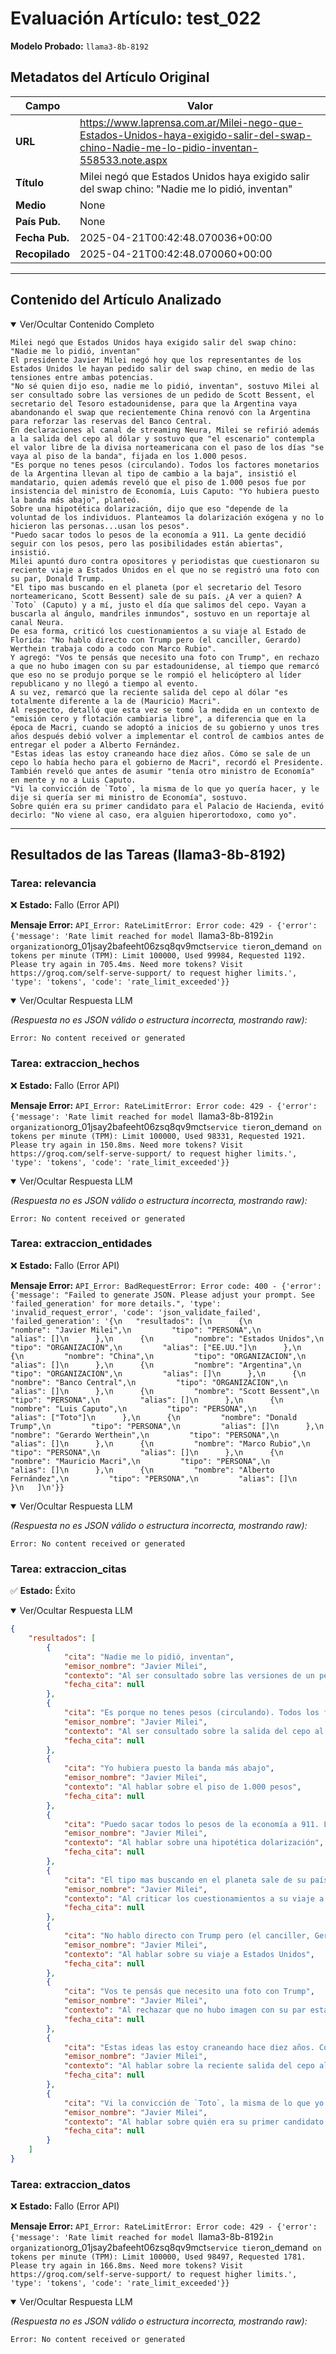 # Evaluación Artículo: test_022
**Modelo Probado:** `llama3-8b-8192`

## Metadatos del Artículo Original

| Campo          | Valor                                      |
|----------------|--------------------------------------------|
| **URL**        | https://www.laprensa.com.ar/Milei-nego-que-Estados-Unidos-haya-exigido-salir-del-swap-chino-Nadie-me-lo-pidio-inventan-558533.note.aspx           |
| **Título**     | Milei negó que Estados Unidos haya exigido salir del swap chino: "Nadie me lo pidió, inventan"       |
| **Medio**      | None         |
| **País Pub.**  | None |
| **Fecha Pub.** | 2025-04-21T00:42:48.070036+00:00 |
| **Recopilado** | 2025-04-21T00:42:48.070060+00:00 |

---

## Contenido del Artículo Analizado

<details open>
<summary>Ver/Ocultar Contenido Completo</summary>

```text
Milei negó que Estados Unidos haya exigido salir del swap chino: "Nadie me lo pidió, inventan"
El presidente Javier Milei negó hoy que los representantes de los Estados Unidos le hayan pedido salir del swap chino, en medio de las tensiones entre ambas potencias.
"No sé quien dijo eso, nadie me lo pidió, inventan", sostuvo Milei al ser consultado sobre las versiones de un pedido de Scott Bessent, el secretario del Tesoro estadounidense, para que la Argentina vaya abandonando el swap que recientemente China renovó con la Argentina para reforzar las reservas del Banco Central.
En declaraciones al canal de streaming Neura, Milei se refirió además a la salida del cepo al dólar y sostuvo que "el escenario" contempla el valor libre de la divisa norteamericana con el paso de los días "se vaya al piso de la banda", fijada en los 1.000 pesos.
"Es porque no tenes pesos (circulando). Todos los factores monetarios de la Argentina llevan al tipo de cambio a la baja", insistió el mandatario, quien además reveló que el piso de 1.000 pesos fue por insistencia del ministro de Economía, Luis Caputo: "Yo hubiera puesto la banda más abajo", planteó.
Sobre una hipotética dolarización, dijo que eso "depende de la voluntad de los individuos. Planteamos la dolarización exógena y no lo hicieron las personas...usan los pesos".
"Puedo sacar todos lo pesos de la economía a 911. La gente decidió seguir con los pesos, pero las posibilidades están abiertas", insistió.
Milei apuntó duro contra opositores y periodistas que cuestionaron su reciente viaje a Estados Unidos en el que no se registró una foto con su par, Donald Trump.
"El tipo mas buscando en el planeta (por el secretario del Tesoro norteamericano, Scott Bessent) sale de su país. ¿A ver a quien? A `Toto` (Caputo) y a mí, justo el día que salimos del cepo. Vayan a buscarla al ángulo, mandriles inmundos", sostuvo en un reportaje al canal Neura.
De esa forma, criticó los cuestionamientos a su viaje al Estado de Florida: "No hablo directo con Trump pero (el canciller, Gerardo) Werthein trabaja codo a codo con Marco Rubio".
Y agregó: "Vos te pensás que necesito una foto con Trump", en rechazo a que no hubo imagen con su par estadounidense, al tiempo que remarcó que eso no se produjo porque se le rompió el helicóptero al líder republicano y no llegó a tiempo al evento.
A su vez, remarcó que la reciente salida del cepo al dólar "es totalmente diferente a la de (Mauricio) Macri".
Al respecto, detalló que esta vez se tomó la medida en un contexto de "emisión cero y flotación cambiaria libre", a diferencia que en la época de Macri, cuando se adoptó a inicios de su gobierno y unos tres años después debió volver a implementar el control de cambios antes de entregar el poder a Alberto Fernández.
"Estas ideas las estoy craneando hace diez años. Cómo se sale de un cepo lo había hecho para el gobierno de Macri", recordó el Presidente.
También reveló que antes de asumir "tenía otro ministro de Economía" en mente y no a Luis Caputo.
"Vi la convicción de `Toto`, la misma de lo que yo quería hacer, y le dije si quería ser mi ministro de Economía", sostuvo.
Sobre quién era su primer candidato para el Palacio de Hacienda, evitó decirlo: "No viene al caso, era alguien hiperortodoxo, como yo".
```
</details>

---

## Resultados de las Tareas (llama3-8b-8192)

### Tarea: relevancia

❌ **Estado:** Fallo (Error API)

   **Mensaje Error:** `API_Error: RateLimitError: Error code: 429 - {'error': {'message': 'Rate limit reached for model `llama3-8b-8192` in organization `org_01jsay2bafeeht06zsq8qv9mct` service tier `on_demand` on tokens per minute (TPM): Limit 100000, Used 99984, Requested 1192. Please try again in 705.4ms. Need more tokens? Visit https://groq.com/self-serve-support/ to request higher limits.', 'type': 'tokens', 'code': 'rate_limit_exceeded'}}`


<details open>
<summary>Ver/Ocultar Respuesta LLM</summary>

_(Respuesta no es JSON válido o estructura incorrecta, mostrando raw):_
```
Error: No content received or generated
```
</details>


### Tarea: extraccion_hechos

❌ **Estado:** Fallo (Error API)

   **Mensaje Error:** `API_Error: RateLimitError: Error code: 429 - {'error': {'message': 'Rate limit reached for model `llama3-8b-8192` in organization `org_01jsay2bafeeht06zsq8qv9mct` service tier `on_demand` on tokens per minute (TPM): Limit 100000, Used 98331, Requested 1921. Please try again in 150.8ms. Need more tokens? Visit https://groq.com/self-serve-support/ to request higher limits.', 'type': 'tokens', 'code': 'rate_limit_exceeded'}}`


<details open>
<summary>Ver/Ocultar Respuesta LLM</summary>

_(Respuesta no es JSON válido o estructura incorrecta, mostrando raw):_
```
Error: No content received or generated
```
</details>


### Tarea: extraccion_entidades

❌ **Estado:** Fallo (Error API)

   **Mensaje Error:** `API_Error: BadRequestError: Error code: 400 - {'error': {'message': "Failed to generate JSON. Please adjust your prompt. See 'failed_generation' for more details.", 'type': 'invalid_request_error', 'code': 'json_validate_failed', 'failed_generation': '{\n   "resultados": [\n      {\n         "nombre": "Javier Milei",\n         "tipo": "PERSONA",\n         "alias": []\n      },\n      {\n         "nombre": "Estados Unidos",\n         "tipo": "ORGANIZACION",\n         "alias": ["EE.UU."]\n      },\n      {\n         "nombre": "China",\n         "tipo": "ORGANIZACION",\n         "alias": []\n      },\n      {\n         "nombre": "Argentina",\n         "tipo": "ORGANIZACION",\n         "alias": []\n      },\n      {\n         "nombre": "Banco Central",\n         "tipo": "ORGANIZACION",\n         "alias": []\n      },\n      {\n         "nombre": "Scott Bessent",\n         "tipo": "PERSONA",\n         "alias": []\n      },\n      {\n         "nombre": "Luis Caputo",\n         "tipo": "PERSONA",\n         "alias": ["Toto"]\n      },\n      {\n         "nombre": "Donald Trump",\n         "tipo": "PERSONA",\n         "alias": []\n      },\n         "nombre": "Gerardo Werthein",\n         "tipo": "PERSONA",\n         "alias": []\n      },\n      {\n         "nombre": "Marco Rubio",\n         "tipo": "PERSONA",\n         "alias": []\n      },\n      {\n         "nombre": "Mauricio Macri",\n         "tipo": "PERSONA",\n         "alias": []\n      },\n      {\n         "nombre": "Alberto Fernández",\n         "tipo": "PERSONA",\n         "alias": []\n      }\n   ]\n'}}`


<details open>
<summary>Ver/Ocultar Respuesta LLM</summary>

_(Respuesta no es JSON válido o estructura incorrecta, mostrando raw):_
```
Error: No content received or generated
```
</details>


### Tarea: extraccion_citas

✅ **Estado:** Éxito


<details open>
<summary>Ver/Ocultar Respuesta LLM</summary>

```json
{
    "resultados": [
        {
            "cita": "Nadie me lo pidió, inventan",
            "emisor_nombre": "Javier Milei",
            "contexto": "Al ser consultado sobre las versiones de un pedido de Scott Bessent, el secretario del Tesoro estadounidense, para que la Argentina vaya abandonando el swap que recientemente China renovó con la Argentina",
            "fecha_cita": null
        },
        {
            "cita": "Es porque no tenes pesos (circulando). Todos los factores monetarios de la Argentina llevan al tipo de cambio a la baja",
            "emisor_nombre": "Javier Milei",
            "contexto": "Al ser consultado sobre la salida del cepo al dólar",
            "fecha_cita": null
        },
        {
            "cita": "Yo hubiera puesto la banda más abajo",
            "emisor_nombre": "Javier Milei",
            "contexto": "Al hablar sobre el piso de 1.000 pesos",
            "fecha_cita": null
        },
        {
            "cita": "Puedo sacar todos lo pesos de la economía a 911. La gente decidió seguir con los pesos, pero las posibilidades están abiertas",
            "emisor_nombre": "Javier Milei",
            "contexto": "Al hablar sobre una hipotética dolarización",
            "fecha_cita": null
        },
        {
            "cita": "El tipo mas buscando en el planeta sale de su país. ¿A ver a quien? A `Toto` (Caputo) y a mí, justo el día que salimos del cepo. Vayan a buscarla al ángulo, mandriles inmundos",
            "emisor_nombre": "Javier Milei",
            "contexto": "Al criticar los cuestionamientos a su viaje a Estados Unidos",
            "fecha_cita": null
        },
        {
            "cita": "No hablo directo con Trump pero (el canciller, Gerardo) Werthein trabaja codo a codo con Marco Rubio",
            "emisor_nombre": "Javier Milei",
            "contexto": "Al hablar sobre su viaje a Estados Unidos",
            "fecha_cita": null
        },
        {
            "cita": "Vos te pensás que necesito una foto con Trump",
            "emisor_nombre": "Javier Milei",
            "contexto": "Al rechazar que no hubo imagen con su par estadounidense",
            "fecha_cita": null
        },
        {
            "cita": "Estas ideas las estoy craneando hace diez años. Cómo se sale de un cepo lo había hecho para el gobierno de Macri",
            "emisor_nombre": "Javier Milei",
            "contexto": "Al hablar sobre la reciente salida del cepo al dólar",
            "fecha_cita": null
        },
        {
            "cita": "Vi la convicción de `Toto`, la misma de lo que yo quería hacer, y le dije si quería ser mi ministro de Economía",
            "emisor_nombre": "Javier Milei",
            "contexto": "Al hablar sobre quién era su primer candidato para el Palacio de Hacienda",
            "fecha_cita": null
        }
    ]
}
```
</details>


### Tarea: extraccion_datos

❌ **Estado:** Fallo (Error API)

   **Mensaje Error:** `API_Error: RateLimitError: Error code: 429 - {'error': {'message': 'Rate limit reached for model `llama3-8b-8192` in organization `org_01jsay2bafeeht06zsq8qv9mct` service tier `on_demand` on tokens per minute (TPM): Limit 100000, Used 98497, Requested 1781. Please try again in 166.8ms. Need more tokens? Visit https://groq.com/self-serve-support/ to request higher limits.', 'type': 'tokens', 'code': 'rate_limit_exceeded'}}`


<details open>
<summary>Ver/Ocultar Respuesta LLM</summary>

_(Respuesta no es JSON válido o estructura incorrecta, mostrando raw):_
```
Error: No content received or generated
```
</details>
